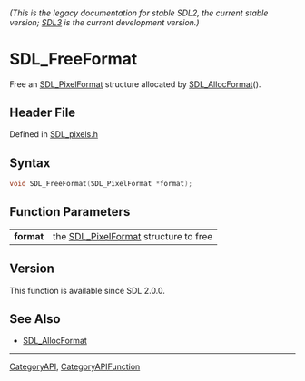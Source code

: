 ###### (This is the legacy documentation for stable SDL2, the current stable version; [SDL3](https://wiki.libsdl.org/SDL3/) is the current development version.)
# SDL_FreeFormat

Free an [SDL_PixelFormat](SDL_PixelFormat) structure allocated by [SDL_AllocFormat](SDL_AllocFormat)().

## Header File

Defined in [SDL_pixels.h](https://github.com/libsdl-org/SDL/blob/SDL2/include/SDL_pixels.h)

## Syntax

```c
void SDL_FreeFormat(SDL_PixelFormat *format);

```

## Function Parameters

|                |                                                          |
| -------------- | -------------------------------------------------------- |
| **format**     | the [SDL_PixelFormat](SDL_PixelFormat) structure to free |

## Version

This function is available since SDL 2.0.0.

## See Also

- [SDL_AllocFormat](SDL_AllocFormat)

----
[CategoryAPI](CategoryAPI), [CategoryAPIFunction](CategoryAPIFunction)

